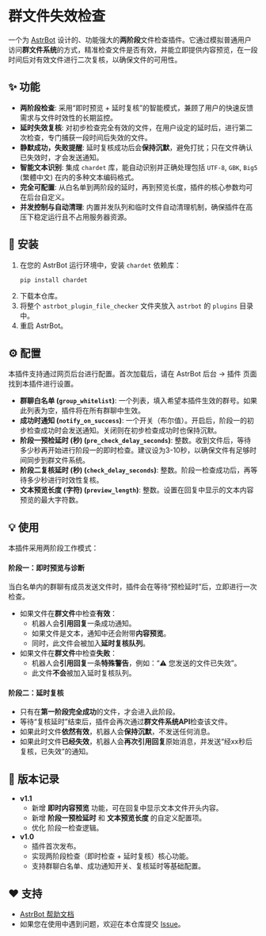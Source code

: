 # 群文件失效检查

一个为 [AstrBot](https://astrbot.app) 设计的、功能强大的**两阶段**文件检查插件。它通过模拟普通用户访问**群文件系统**的方式，精准检查文件是否有效，并能立即提供内容预览，在一段时间后对有效文件进行二次复核，以确保文件的可用性。

## ✨ 功能

* **两阶段检查**: 采用“即时预览 + 延时复核”的智能模式，兼顾了用户的快速反馈需求与文件时效性的长期监控。
* **延时失效复核**: 对初步检查完全有效的文件，在用户设定的延时后，进行第二次检查，专门捕获一段时间后失效的文件。
* **静默成功，失败提醒**: 延时复核成功后会**保持沉默**，避免打扰；只在文件确认已失效时，才会发送通知。
* **智能文本识别**: 集成 `chardet` 库，能自动识别并正确处理包括 `UTF-8`, `GBK`, `Big5` (繁體中文) 在内的多种文本编码格式。
* **完全可配置**: 从白名单到两阶段的延时，再到预览长度，插件的核心参数均可在后台自定义。
* **并发控制与自动清理**: 内置并发队列和临时文件自动清理机制，确保插件在高压下稳定运行且不占用服务器资源。

## 🚀 安装

1. 在您的 AstrBot 运行环境中，安装 `chardet` 依赖库：
   ```bash
   pip install chardet
   ```
2. 下载本仓库。
3. 将整个 `astrbot_plugin_file_checker` 文件夹放入 `astrbot` 的 `plugins` 目录中。
4. 重启 AstrBot。

## ⚙️ 配置

本插件支持通过网页后台进行配置。首次加载后，请在 AstrBot 后台 -> 插件 页面找到本插件进行设置。

* **群聊白名单 (`group_whitelist`)**: 一个列表，填入希望本插件生效的群号。如果此列表为空，插件将在所有群聊中生效。
* **成功时通知 (`notify_on_success`)**: 一个开关（布尔值）。开启后，阶段一的初步检查成功时会发送通知。关闭则在初步检查成功时也保持沉默。
* **阶段一预检延时 (秒) (`pre_check_delay_seconds`)**: 整数。收到文件后，等待多少秒再开始进行阶段一的即时检查。建议设为3-10秒，以确保文件有足够时间同步到群文件系统。
* **阶段二复核延时 (秒) (`check_delay_seconds`)**: 整数。阶段一检查成功后，再等待多少秒进行时效性复核。
* **文本预览长度 (字符) (`preview_length`)**: 整数。设置在回复中显示的文本内容预览的最大字符数。

## 💡 使用

本插件采用两阶段工作模式：

#### 阶段一：即时预览与诊断

当白名单内的群聊有成员发送文件时，插件会在等待“预检延时”后，立即进行一次检查。

* 如果文件在**群文件**中检查**有效**：
  * 机器人会**引用回复**一条成功通知。
  * 如果文件是文本，通知中还会附带**内容预览**。
  * 同时，此文件会被加入**延时复核队列**。
* 如果文件在**群文件**中检查**失败**：
  * 机器人会**引用回复**一条**特殊警告**，例如：“⚠️ 您发送的文件已失效”。
  * 此文件**不会**被加入延时复核队列。

#### 阶段二：延时复核

* 只有在**第一阶段完全成功**的文件，才会进入此阶段。
* 等待“复核延时”结束后，插件会再次通过**群文件系统API**检查该文件。
* 如果此时文件**依然有效**，机器人会**保持沉默**，不发送任何消息。
* 如果此时文件**已经失效**，机器人会**再次引用回复**原始消息，并发送“经xx秒后复核，已失效”的通知。

## 📝 版本记录

* **v1.1**
  * 新增 **即时内容预览** 功能，可在回复中显示文本文件开头内容。
  * 新增 **阶段一预检延时** 和 **文本预览长度** 的自定义配置项。
  * 优化 阶段一检查逻辑。
* **v1.0**
  * 插件首次发布。
  * 实现两阶段检查（即时检查 + 延时复核）核心功能。
  * 支持群聊白名单、成功通知开关、复核延时等基础配置。

## ❤️ 支持

* [AstrBot 帮助文档](https://astrbot.app)
* 如果您在使用中遇到问题，欢迎在本仓库提交 [Issue](https://github.com/Foolllll-J/astrbot_plugin_file_checker/issues)。

